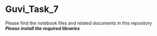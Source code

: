 # Guvi_Task_7
 Please find the notebook files and related documents in this repository
 ***Please install the required libraries***

